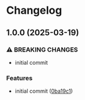 # Changelog

## 1.0.0 (2025-03-19)


### ⚠ BREAKING CHANGES

* initial commit

### Features

* initial commit ([0ba19c1](https://github.com/compwright/shipstation-php/commit/0ba19c199af152ce8404241d37518a14e2c8618d))
